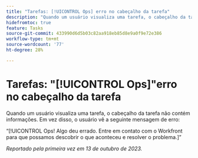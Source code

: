 ```yaml
---
title: "Tarefas: [!UICONTROL Ops] erro no cabeçalho da tarefa"
description: "Quando um usuário visualiza uma tarefa, o cabeçalho da tarefa não contém informações. Em vez disso, o usuário vê uma mensagem de erro."
hidefromtoc: true
feature: Tasks
source-git-commit: 433990d6d5b03c82aa918eb85d8e9a0f9e72e386
workflow-type: tm+mt
source-wordcount: '77'
ht-degree: 28%

---
```



# Tarefas: &quot;[!UICONTROL Ops]&quot;erro no cabeçalho da tarefa

Quando um usuário visualiza uma tarefa, o cabeçalho da tarefa não contém informações. Em vez disso, o usuário vê a seguinte mensagem de erro:

“[!UICONTROL Ops! Algo deu errado. Entre em contato com o Workfront para que possamos descobrir o que aconteceu e resolver o problema.]”


_Reportado pela primeira vez em 13 de outubro de 2023._
